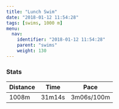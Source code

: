 ```yaml
---
title: "Lunch Swim"
date: "2018-01-12 11:54:28"
tags: [swims, 1000 m]
menu:
  nav:
    identifier: "2018-01-12 11:54:28"
    parent: "swims"
    weight: 130
---
```


### Stats

| Distance | Time | Pace |
|----------|------|------|
|1008m|31m14s|3m06s/100m|
